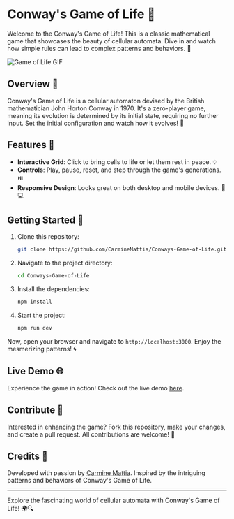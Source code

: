 # Conway's Game of Life 🎲

Welcome to the Conway's Game of Life! This is a classic mathematical game that showcases the beauty of cellular automata. Dive in and watch how simple rules can lead to complex patterns and behaviors. 🌌

![Game of Life GIF](https://media.giphy.com/media/l0HlvtIPzPdt2usKs/giphy.gif)

## Overview 📖

Conway's Game of Life is a cellular automaton devised by the British mathematician John Horton Conway in 1970. It's a zero-player game, meaning its evolution is determined by its initial state, requiring no further input. Set the initial configuration and watch how it evolves! 🚀

## Features 🌟

- **Interactive Grid**: Click to bring cells to life or let them rest in peace. 💡
- **Controls**: Play, pause, reset, and step through the game's generations. ⏯️
- **Responsive Design**: Looks great on both desktop and mobile devices. 📱💻

## Getting Started 🚀

1. Clone this repository:
   ```bash
   git clone https://github.com/CarmineMattia/Conways-Game-of-Life.git
   ```
2. Navigate to the project directory:
   ```bash
   cd Conways-Game-of-Life
   ```
3. Install the dependencies:
   ```bash
   npm install
   ```
4. Start the project:
   ```bash
   npm run dev
   ```

Now, open your browser and navigate to `http://localhost:3000`. Enjoy the mesmerizing patterns! 🌀

## Live Demo 🌐

Experience the game in action! Check out the live demo [here](https://conways-game-of-life-cmc.netlify.app/).

## Contribute 🤝

Interested in enhancing the game? Fork this repository, make your changes, and create a pull request. All contributions are welcome! 🎉

## Credits 🙌

Developed with passion by [Carmine Mattia](https://carminemattia.netlify.app/). Inspired by the intriguing patterns and behaviors of Conway's Game of Life.

---

Explore the fascinating world of cellular automata with Conway's Game of Life! 🌍🔍
